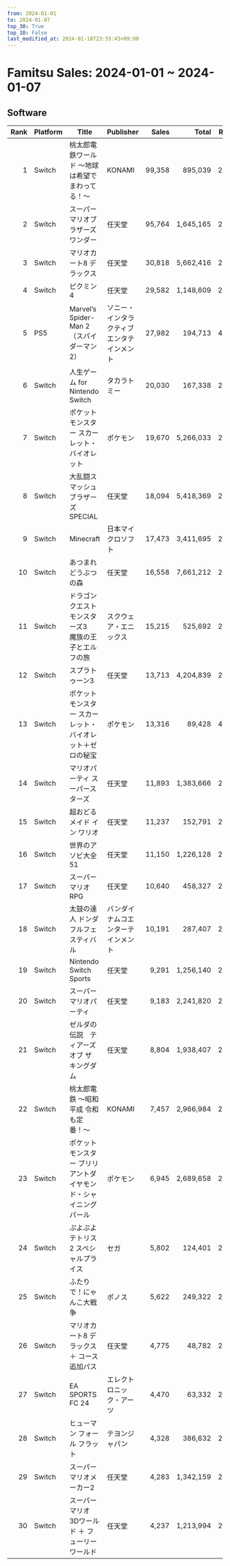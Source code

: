 ```yaml
---
from: 2024-01-01
to: 2024-01-07
top_30: True
top_10: False
last_modified_at: 2024-01-18T23:55:43+09:00
---
```

# Famitsu Sales: 2024-01-01 ~ 2024-01-07
## Software
| Rank | Platform | Title | Publisher | Sales | Total | Rate | New |
| -: | -- | -- | -- | -: | -: | -: | -- |
| 1 | Switch | 桃太郎電鉄ワールド 〜地球は希望でまわってる！〜 | KONAMI | 99,358 | 895,039 | 20% |  |
| 2 | Switch | スーパーマリオブラザーズ ワンダー | 任天堂 | 95,764 | 1,645,165 | 20% |  |
| 3 | Switch | マリオカート8 デラックス | 任天堂 | 30,818 | 5,662,416 | 20% |  |
| 4 | Switch | ピクミン4 | 任天堂 | 29,582 | 1,148,609 | 20% |  |
| 5 | PS5 | Marvel’s Spider-Man 2（スパイダーマン2） | ソニー・インタラクティブエンタテインメント | 27,982 | 194,713 | 40% |  |
| 6 | Switch | 人生ゲーム for Nintendo Switch | タカラトミー | 20,030 | 167,338 | 20% |  |
| 7 | Switch | ポケットモンスター スカーレット・バイオレット | ポケモン | 19,670 | 5,266,033 | 20% |  |
| 8 | Switch | 大乱闘スマッシュブラザーズ SPECIAL | 任天堂 | 18,094 | 5,418,369 | 20% |  |
| 9 | Switch | Minecraft | 日本マイクロソフト | 17,473 | 3,411,695 | 20% |  |
| 10 | Switch | あつまれ どうぶつの森 | 任天堂 | 16,558 | 7,661,212 | 20% |  |
| 11 | Switch | ドラゴンクエストモンスターズ3　魔族の王子とエルフの旅 | スクウェア・エニックス | 15,215 | 525,692 | 20% |  |
| 12 | Switch | スプラトゥーン3 | 任天堂 | 13,713 | 4,204,839 | 20% |  |
| 13 | Switch | ポケットモンスター スカーレット・バイオレット＋ゼロの秘宝 | ポケモン | 13,316 | 89,428 | 40% |  |
| 14 | Switch | マリオパーティ スーパースターズ | 任天堂 | 11,893 | 1,383,666 | 20% |  |
| 15 | Switch | 超おどる メイド イン ワリオ | 任天堂 | 11,237 | 152,791 | 20% |  |
| 16 | Switch | 世界のアソビ大全51 | 任天堂 | 11,150 | 1,226,128 | 20% |  |
| 17 | Switch | スーパーマリオRPG | 任天堂 | 10,640 | 458,327 | 20% |  |
| 18 | Switch | 太鼓の達人 ドンダフルフェスティバル | バンダイナムコエンターテインメント | 10,191 | 287,407 | 20% |  |
| 19 | Switch | Nintendo Switch Sports | 任天堂 | 9,291 | 1,256,140 | 20% |  |
| 20 | Switch | スーパー マリオパーティ | 任天堂 | 9,183 | 2,241,820 | 20% |  |
| 21 | Switch | ゼルダの伝説　ティアーズ オブ ザ キングダム | 任天堂 | 8,804 | 1,938,407 | 20% |  |
| 22 | Switch | 桃太郎電鉄 〜昭和 平成 令和も定番！〜 | KONAMI | 7,457 | 2,966,984 | 20% |  |
| 23 | Switch | ポケットモンスター ブリリアントダイヤモンド・シャイニングパール | ポケモン | 6,945 | 2,689,658 | 20% |  |
| 24 | Switch | ぷよぷよテトリス2 スペシャルプライス | セガ | 5,802 | 124,401 | 20% |  |
| 25 | Switch | ふたりで！にゃんこ大戦争 | ポノス | 5,622 | 249,322 | 20% |  |
| 26 | Switch | マリオカート8 デラックス ＋ コース追加パス | 任天堂 | 4,775 | 48,782 | 20% |  |
| 27 | Switch | EA SPORTS FC 24 | エレクトロニック・アーツ | 4,470 | 63,332 | 20% |  |
| 28 | Switch | ヒューマン フォール フラット | テヨンジャパン | 4,328 | 386,632 | 20% |  |
| 29 | Switch | スーパーマリオメーカー2 | 任天堂 | 4,283 | 1,342,159 | 20% |  |
| 30 | Switch | スーパーマリオ 3Dワールド ＋ フューリーワールド | 任天堂 | 4,237 | 1,213,994 | 20% |  |